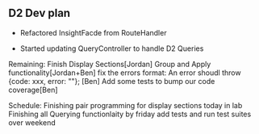## D2 Dev plan

- Refactored InsightFacde from RouteHandler

- Started updating QueryController to handle D2 Queries


Remaining:
	Finish Display Sections[Jordan]
	Group and Apply functionality[Jordan+Ben]
	fix the errors format:  An error shoudl throw {code: xxx, error: ""}; [Ben]
	Add some tests to bump our code coverage[Ben]




Schedule:
	Finishing pair programming for display sections today in lab
	Finishing all Querying functionlaity by friday
	add tests and run test suites over weekend

